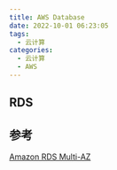 ```yaml
---
title: AWS Database
date: 2022-10-01 06:23:05
tags:
  - 云计算
categories:
  - 云计算  
  - AWS
---
```


<p></p>
<!-- more -->


## RDS

## 参考
[Amazon RDS Multi-AZ](https://aws.amazon.com/rds/features/multi-az/)